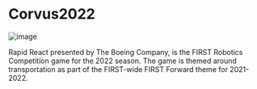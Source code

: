 # Corvus2022

![image](https://github.com/user-attachments/assets/8e13c6ad-e7fb-44f4-88ef-270d815e9b2b)

Rapid React presented by The Boeing Company, is the FIRST Robotics Competition game for the 2022 season. The game is themed around transportation as part of the FIRST-wide FIRST Forward theme for 2021-2022.
